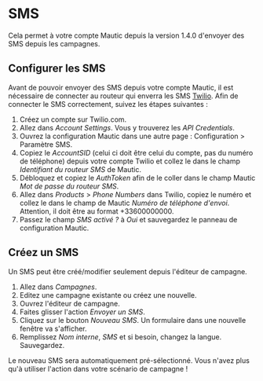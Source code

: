 # SMS

Cela permet à votre compte Mautic depuis la version 1.4.0 d'envoyer des SMS depuis les campagnes.

## Configurer les SMS

Avant de pouvoir envoyer des SMS depuis votre compte Mautic, il est nécessaire de connecter au routeur qui enverra les SMS [Twilio](https://twilio.com). Afin de connecter le SMS correctement, suivez les étapes suivantes :

1. Créez un compte sur Twilio.com.
2. Allez dans *Account Settings*. Vous y trouverez les *API Credentials*.
3. Ouvrez la configuration Mautic dans une autre page : Configuration > Paramètre SMS.
4. Copiez le *AccountSID* (celui ci doit être celui du compte, pas du numéro de téléphone) depuis votre compte Twilio et collez le dans le champ *Identifiant du routeur SMS* de Mautic.
5. Débloquez et copiez le *AuthToken* afin de le coller dans le champ Mautic *Mot de passe du routeur SMS*.
6. Allez dans *Products* > *Phone Numbers* dans Twilio, copiez le numéro et collez le dans le champ de Mautic *Numéro de téléphone d'envoi*. Attention, il doit être au format +33600000000.
7. Passez le champ *SMS activé ?* à *Oui* et sauvegardez le panneau de configuration Mautic.

## Créez un SMS

Un SMS peut être créé/modifier seulement depuis l'éditeur de campagne.

1. Allez dans *Campagnes*.
2. Editez une campagne existante ou créez une nouvelle.
3. Ouvrez l'éditeur de campagne.
4. Faites glisser l'action *Envoyer un SMS*.
5. Cliquez sur le bouton *Nouveau SMS*. Un formulaire dans une nouvelle fenêtre va s'afficher.
6. Remplissez *Nom interne*, *SMS* et si besoin, changez la langue. Sauvegardez.

Le nouveau SMS sera automatiquement pré-sélectionné. Vous n'avez plus qu'à utiliser l'action dans votre scénario de campagne !

